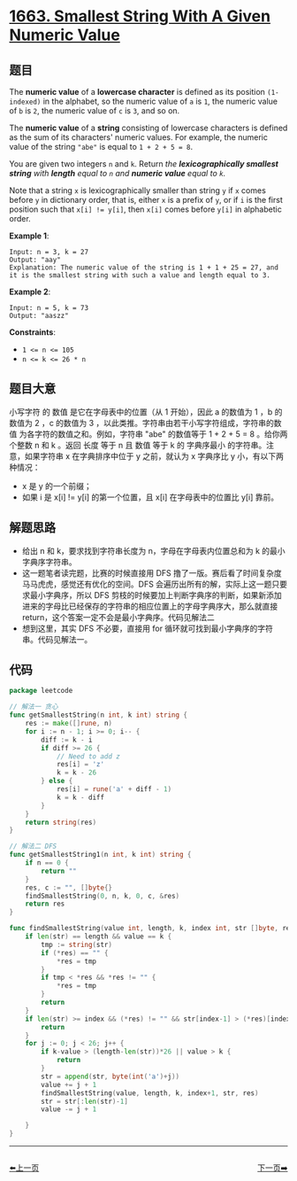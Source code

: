 # [1663. Smallest String With A Given Numeric Value](https://leetcode.com/problems/smallest-string-with-a-given-numeric-value/)

## 题目

The **numeric value** of a **lowercase character** is defined as its position `(1-indexed)` in the alphabet, so the numeric value of `a` is `1`, the numeric value of `b` is `2`, the numeric value of `c` is `3`, and so on.

The **numeric value** of a **string** consisting of lowercase characters is defined as the sum of its characters' numeric values. For example, the numeric value of the string `"abe"` is equal to `1 + 2 + 5 = 8`.

You are given two integers `n` and `k`. Return *the **lexicographically smallest string** with **length** equal to `n` and **numeric value** equal to `k`.*

Note that a string `x` is lexicographically smaller than string `y` if `x` comes before `y` in dictionary order, that is, either `x` is a prefix of `y`, or if `i` is the first position such that `x[i] != y[i]`, then `x[i]` comes before `y[i]` in alphabetic order.

**Example 1**:

```
Input: n = 3, k = 27
Output: "aay"
Explanation: The numeric value of the string is 1 + 1 + 25 = 27, and it is the smallest string with such a value and length equal to 3.
```

**Example 2**:

```
Input: n = 5, k = 73
Output: "aaszz"
```

**Constraints**:

- `1 <= n <= 105`
- `n <= k <= 26 * n`

## 题目大意

小写字符 的 数值 是它在字母表中的位置（从 1 开始），因此 a 的数值为 1 ，b 的数值为 2 ，c 的数值为 3 ，以此类推。字符串由若干小写字符组成，字符串的数值 为各字符的数值之和。例如，字符串 "abe" 的数值等于 1 + 2 + 5 = 8 。给你两个整数 n 和 k 。返回 长度 等于 n 且 数值 等于 k 的 字典序最小 的字符串。注意，如果字符串 x 在字典排序中位于 y 之前，就认为 x 字典序比 y 小，有以下两种情况：

- x 是 y 的一个前缀；
- 如果 i 是 x[i] != y[i] 的第一个位置，且 x[i] 在字母表中的位置比 y[i] 靠前。

## 解题思路

- 给出 n 和 k，要求找到字符串长度为 n，字母在字母表内位置总和为 k 的最小字典序字符串。
- 这一题笔者读完题，比赛的时候直接用 DFS 撸了一版。赛后看了时间复杂度马马虎虎，感觉还有优化的空间。DFS 会遍历出所有的解，实际上这一题只要求最小字典序，所以 DFS 剪枝的时候要加上判断字典序的判断，如果新添加进来的字母比已经保存的字符串的相应位置上的字母字典序大，那么就直接 return，这个答案一定不会是最小字典序。代码见解法二
- 想到这里，其实 DFS 不必要，直接用 for 循环就可找到最小字典序的字符串。代码见解法一。

## 代码

```go
package leetcode

// 解法一 贪心
func getSmallestString(n int, k int) string {
	res := make([]rune, n)
	for i := n - 1; i >= 0; i-- {
		diff := k - i
		if diff >= 26 {
			// Need to add z
			res[i] = 'z'
			k = k - 26
		} else {
			res[i] = rune('a' + diff - 1)
			k = k - diff
		}
	}
	return string(res)
}

// 解法二 DFS
func getSmallestString1(n int, k int) string {
	if n == 0 {
		return ""
	}
	res, c := "", []byte{}
	findSmallestString(0, n, k, 0, c, &res)
	return res
}

func findSmallestString(value int, length, k, index int, str []byte, res *string) {
	if len(str) == length && value == k {
		tmp := string(str)
		if (*res) == "" {
			*res = tmp
		}
		if tmp < *res && *res != "" {
			*res = tmp
		}
		return
	}
	if len(str) >= index && (*res) != "" && str[index-1] > (*res)[index-1] {
		return
	}
	for j := 0; j < 26; j++ {
		if k-value > (length-len(str))*26 || value > k {
			return
		}
		str = append(str, byte(int('a')+j))
		value += j + 1
		findSmallestString(value, length, k, index+1, str, res)
		str = str[:len(str)-1]
		value -= j + 1

	}
}
```


----------------------------------------------
<div style="display: flex;justify-content: space-between;align-items: center;">
<p><a href="https://books.halfrost.com/leetcode/ChapterFour/1600~1699/1662.Check-If-Two-String-Arrays-are-Equivalent/">⬅️上一页</a></p>
<p><a href="https://books.halfrost.com/leetcode/ChapterFour/1600~1699/1664.Ways-to-Make-a-Fair-Array/">下一页➡️</a></p>
</div>
